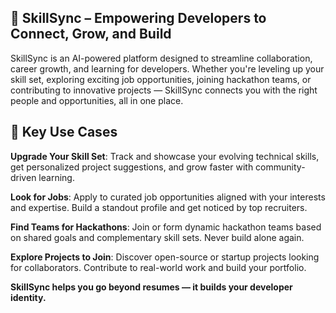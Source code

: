 ## 🧠 SkillSync – Empowering Developers to Connect, Grow, and Build
SkillSync is an AI-powered platform designed to streamline collaboration, career growth, and learning for developers. Whether you're leveling up your skill set, exploring exciting job opportunities, joining hackathon teams, or contributing to innovative projects — SkillSync connects you with the right people and opportunities, all in one place.

## 🚀 Key Use Cases
**Upgrade Your Skill Set**: Track and showcase your evolving technical skills, get personalized project suggestions, and grow faster with community-driven learning.

**Look for Jobs**: Apply to curated job opportunities aligned with your interests and expertise. Build a standout profile and get noticed by top recruiters.

**Find Teams for Hackathons**: Join or form dynamic hackathon teams based on shared goals and complementary skill sets. Never build alone again.

**Explore Projects to Join**: Discover open-source or startup projects looking for collaborators. Contribute to real-world work and build your portfolio.

**SkillSync helps you go beyond resumes — it builds your developer identity.**
